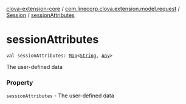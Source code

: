 [clova-extension-core](../../index.md) / [com.linecorp.clova.extension.model.request](../index.md) / [Session](index.md) / [sessionAttributes](./session-attributes.md)

# sessionAttributes

`val sessionAttributes: `[`Map`](https://kotlinlang.org/api/latest/jvm/stdlib/kotlin.collections/-map/index.html)`<`[`String`](https://kotlinlang.org/api/latest/jvm/stdlib/kotlin/-string/index.html)`, `[`Any`](https://kotlinlang.org/api/latest/jvm/stdlib/kotlin/-any/index.html)`>`

The user-defined data

### Property

`sessionAttributes` - The user-defined data
